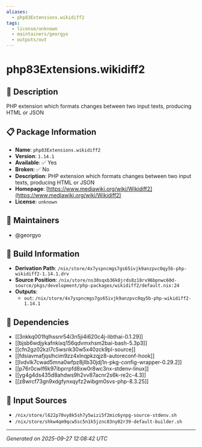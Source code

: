 ```yaml
---
aliases:
  - php83Extensions.wikidiff2
tags:
  - license/unknown
  - maintainers/georgyo
  - outputs/out
---
```


# php83Extensions.wikidiff2

## 📝 Description

PHP extension which formats changes between two input texts, producing HTML or JSON

## 📋 Package Information

- **Name**: `php83Extensions.wikidiff2`
- **Version**: `1.14.1`
- **Available**: ✅ Yes
- **Broken**: ✅ No
- **Description**: PHP extension which formats changes between two input texts, producing HTML or JSON
- **Homepage**: [https://www.mediawiki.org/wiki/Wikidiff2](https://www.mediawiki.org/wiki/Wikidiff2)
- **License**: `unknown`
## 👥 Maintainers

- @georgyo


## 🔧 Build Information

- **Derivation Path**: `/nix/store/4x7yspncmgs7gs65ivjk9anzpvc0qy5b-php-wikidiff2-1.14.1.drv`
- **Source Position**: `/nix/store/ns30sqxb36k8jrds8z18rv96bpnwc60d-source/pkgs/development/php-packages/wikidiff2/default.nix:24`
- **Outputs**:
  - `out`:  `/nix/store/4x7yspncmgs7gs65ivjk9anzpvc0qy5b-php-wikidiff2-1.14.1`

## 🔗 Dependencies

- [[3nkkq001fqlhssnr54i3n5ji4i620c4j-libthai-0.1.29]]
- [[bjsb6wdjykafnkixq156qdvmxhsm2bai-bash-5.3p3]]
- [[cfn2gz02kzl7c5wsrik30w5x40zck9pl-source]]
- [[fdsiavmafjqslhcim9zz4xlnqpkzqjz8-autoreconf-hook]]
- [[lvdvlk7cwad5mna0wfpz8jllb30jdj1n-pkg-config-wrapper-0.29.2]]
- [[p76r0cwlf6k97ibprrpfd8xw0r8wc3nx-stdenv-linux]]
- [[yg4g4ds435d8ahdws9h2vv87acnr2s6k-re2c-4.3]]
- [[z8wrcf73gn9xdgfynxqyfz2wibgm0svs-php-8.3.25]]

## 📁 Input Sources

- `/nix/store/l622p70vy8k5sh7y5wizi5f2mic6ynpg-source-stdenv.sh`
- `/nix/store/shkw4qm9qcw5sc5n1k5jznc83ny02r39-default-builder.sh`

---
*Generated on 2025-09-27 12:08:42 UTC*
